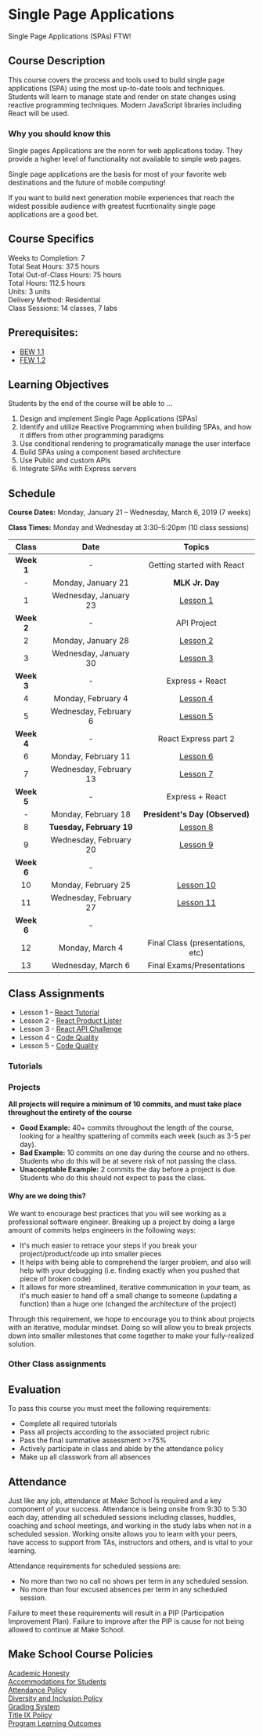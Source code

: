 # Single Page Applications

Single Page Applications (SPAs) FTW!

## Course Description

This course covers the process and tools used to build single page applications (SPA) using the most up-to-date tools and techniques. Students will learn to manage state and render on state changes using reactive programming techniques. Modern JavaScript libraries including React will be used.

### Why you should know this

Single pages Applications are the norm for web applications today. They provide a higher level of functionality not available to simple web pages.

Single page applications are the basis for most of your favorite web destinations and the future of mobile computing!

If you want to build next generation mobile experiences that reach the widest possible audience with greatest fucntionality single page applications are a good bet.

## Course Specifics

Weeks to Completion:  7 <br>
Total Seat Hours:  37.5 hours <br>
Total Out-of-Class Hours: 75 hours <br>
Total Hours: 112.5 hours <br>
Units:  3 units <br>
Delivery Method:  Residential <br>
Class Sessions:  14 classes, 7 labs

## Prerequisites:  

- [BEW 1.1](https://github.com/Make-School-Courses/BEW-1.1-RESTful-and-Resourceful-MVC-Architecture)
- [FEW 1.2](https://github.com/Make-School-Courses/FEW-1.2-JavaScript-Foundations)

## Learning Objectives

Students by the end of the course will be able to ...

1. Design and implement Single Page Applications (SPAs)
1. Identify and utilize Reactive Programming when building SPAs, and how it differs from other programming paradigms
1. Use conditional rendering to programatically manage the user interface
1. Build SPAs using a component based architecture
1. Use Public and custom APIs
1. Integrate SPAs with Express servers

## Schedule
**Course Dates:** Monday, January 21 – Wednesday, March 6, 2019 (7 weeks)

**Class Times:** Monday and Wednesday at 3:30–5:20pm (10 class sessions)

| Class     | Date               |    Topics                  |
|:---------:|:------------------:|:--------------------------:|
| **Week 1**| - 	               | Getting started with React |
|  -        | Monday, January 21 |       **MLK Jr. Day**      |
|  1        | Wednesday, January 23 |[Lesson 1](lesson-01.md) |
| **Week 2**| -                  | API Project                |
|  2        | Monday, January 28 |   [Lesson 2](lesson-02.md) |
|  3        | Wednesday, January 30 | [Lesson 3](lesson-03.md) |
| **Week 3**| -                  | Express + React |
|  4        | Monday, February 4 | [Lesson 4](lesson-04.md) |
|  5        | Wednesday, February 6 | [Lesson 5](lesson-05.md) |
| **Week 4**| -                  | React Express part 2 |
|  6        | Monday, February 11 | [Lesson 6](lesson-06.md) |
|  7        | Wednesday, February 13 | [Lesson 7](lesson-07.md) |
| **Week 5**| -          | Express + React |
|  -        | Monday, February 18 | **President's Day (Observed)** |
|  8        | **Tuesday, February 19**      | [Lesson 8](lesson-08.md) |
|  9        |  Wednesday, February 20       | [Lesson 9](lesson-09.md) |
| **Week 6**| -          |  |
|  10       | Monday, February 25          | [Lesson 10](lesson-10.md) |
|  11       |  Wednesday, February 27      | [Lesson 11](lesson-11.md) |
| **Week 6**| -          |  |
|  12       | Monday, March 4 | Final Class (presentations, etc) |
|  13       |  Wednesday, March 6    | Final Exams/Presentations |

## Class Assignments

- Lesson 1 - [React Tutorial](lesson-01.md#After-Class)
- Lesson 2 - [React Product Lister](lesson-02.md#After-Class)
- Lesson 3 - [React API Challenge](lesson-03.md#After-Class)
- Lesson 4 - [Code Quality](lesson-04.md#After-Class)
- Lesson 5 - [Code Quality](lesson-05.md#After-Class)


### Tutorials

### Projects
**All projects will require a minimum of 10 commits, and must take place throughout the entirety of the course**

- **Good Example:** 40+ commits throughout the length of the course, looking for a healthy spattering of commits each week (such as 3-5 per day).
- **Bad Example:** 10 commits on one day during the course and no others. Students who do this will be at severe risk of not passing the class.
- **Unacceptable Example:** 2 commits the day before a project is due. Students who do this should not expect to pass the class.

#### Why are we doing this?

We want to encourage best practices that you will see working as a professional software engineer. Breaking up a project by doing a large amount of commits helps engineers in the following ways:

- It's much easier to retrace your steps if you break your project/product/code up into smaller pieces
- It helps with being able to comprehend the larger problem, and also will help with your debugging (i.e. finding exactly when you pushed that piece of broken code)
- It allows for more streamlined, iterative communication in your team, as it's much easier to hand off a small change to someone (updating a function) than a huge one (changed the architecture of the project)

Through this requirement, we hope to encourage you to think about projects with an iterative, modular mindset. Doing so will allow you to break projects down into smaller milestones that come together to make your fully-realized solution.

### Other Class assignments

## Evaluation
To pass this course you must meet the following requirements:

- Complete all required tutorials
- Pass all projects according to the associated project rubric
- Pass the final summative assessment >=75%
- Actively participate in class and abide by the attendance policy
- Make up all classwork from all absences

## Attendance
Just like any job, attendance at Make School is required and a key component of your success. Attendance is being onsite from 9:30 to 5:30 each day, attending all scheduled sessions including classes, huddles, coaching and school meetings, and working in the study labs when not in a scheduled session. Working onsite allows you to learn with your peers, have access to support from TAs, instructors and others, and is vital to your learning.

Attendance requirements for scheduled sessions are:
- No more than two no call no shows per term in any scheduled session.
- No more than four excused absences per term in any scheduled session.

Failure to meet these requirements will result in a PIP (Participation Improvement Plan).  Failure to improve after the PIP is cause for not being allowed to continue at Make School.


## Make School Course Policies

[Academic Honesty](https://make.sc/academic-honesty)<br>
[Accommodations for Students](https://make.sc/accommodations-for-students)<br>
[Attendance Policy](https://make.sc/attendance-policy)  
[Diversity and Inclusion Policy](https://make.sc/diversity-and-inclusion-policy)<br>
[Grading System](https://make.sc/grading-system)
<br>
[Title IX Policy](https://make.sc/title-ix-policy)<br>
[Program Learning Outcomes](https://make.sc/program-learning-outcomes)
